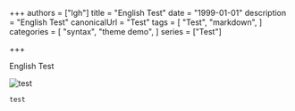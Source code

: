 +++
authors = ["lgh"]
title = "English Test"
date = "1999-01-01"
description = "English Test"
canonicalUrl = "Test"
tags = [
    "Test",
    "markdown",
]
categories = [
    "syntax",
    "theme demo",
]
series = ["Test"]

+++

English Test

![test](/images/N90.jpg)

```cs
test
```